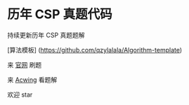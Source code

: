 # 历年 CSP 真题代码
持续更新历年 CSP 真题题解

[算法模板] (https://github.com/qzylalala/Algorithm-template)

来 [官网](https://csp.ccf.org.cn/csp/index.action) 刷题

来 [Acwing](https://www.acwing.com/activity/content/39/) 看题解

欢迎 star